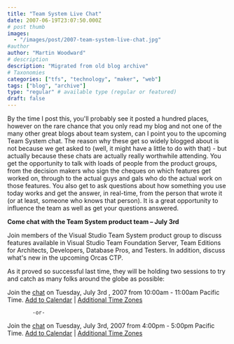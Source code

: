 ```yaml
---
title: "Team System Live Chat"
date: 2007-06-19T23:07:50.000Z
# post thumb
images:
  - "/images/post/2007-team-system-live-chat.jpg"
#author
author: "Martin Woodward"
# description
description: "Migrated from old blog archive"
# Taxonomies
categories: ["tfs", "technology", "maker", "web"]
tags: ["blog", "archive"]
type: "regular" # available type (regular or featured)
draft: false
---
```


By the time I post this, you'll probably see it posted a hundred places, however on the rare chance that you only read my blog and not one of the many other great blogs about team system, can I point you to the upcoming Team System chat. The reason why these get so widely blogged about is not because we get asked to (well, it might have a little to do with that) - but actually because these chats are actually really worthwhile attending. You get the opportunity to talk with loads of people from the product groups, from the decision makers who sign the cheques on which features get worked on, through to the actual guys and gals who do the actual work on those features. You also get to ask questions about how something you use today works and get the answer, in real-time, from the person that wrote it (or at least, someone who knows that person). It is a great opportunity to influence the team as well as get your questions answered.

**Come chat with the Team System product team – July 3rd**

Join members of the Visual Studio Team System product group to discuss features available in Visual Studio Team Foundation Server, Team Editions for Architects, Developers, Database Pros, and Testers. In addition, discuss what's new in the upcoming Orcas CTP.

As it proved so successful last time, they will be holding two sessions to try and catch as many folks around the globe as possible:

Join the [chat](http://msdn.microsoft.com/chats) on Tuesday, July 3rd , 2007 from 10:00am - 11:00am Pacific Time. [Add to Calendar](http://www.microsoft.com/communities/chats/vcs/07_0703_MSDN_VSTS2.ics) | [Additional Time Zones](http://www.timeanddate.com/worldclock/fixedtime.html?year=2007&month=07&day=03&hour=10&min=0&sec=0&p1=234)

            -or-

Join the [chat](http://msdn.microsoft.com/chats) on Tuesday, July 3rd, 2007 from 4:00pm - 5:00pm Pacific Time. [Add to Calendar](http://www.microsoft.com/communities/chats/vcs/07_0703_MSDN_VSTS.ics) | [Additional Time Zones](http://www.timeanddate.com/worldclock/fixedtime.html?year=2007&month=07&day=03&hour=16&min=0&sec=0&p1=234)
